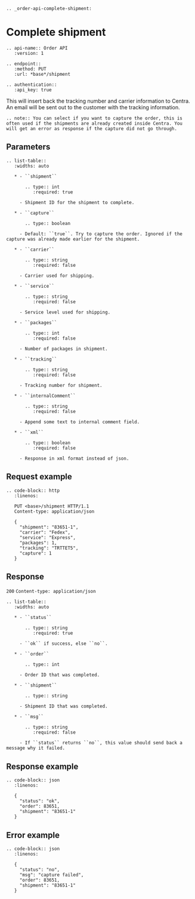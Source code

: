 ```eval_rst
.. _order-api-complete-shipment:
```

# Complete shipment

```eval_rst
.. api-name:: Order API
   :version: 1

.. endpoint::
   :method: PUT
   :url: *base*/shipment

.. authentication::
   :api_key: true
```

This will insert back the tracking number and carrier information to Centra. An email will be sent out to the customer with the tracking information.

```eval_rst
.. note:: You can select if you want to capture the order, this is often used if the shipments are already created inside Centra. You will get an error as response if the capture did not go through.
```

## Parameters

```eval_rst
.. list-table::
   :widths: auto

   * - ``shipment``

       .. type:: int
          :required: true

     - Shipment ID for the shipment to complete.

   * - ``capture``

       .. type:: boolean

     - Default: ``true``. Try to capture the order. Ignored if the capture was already made earlier for the shipment.

   * - ``carrier``

       .. type:: string
          :required: false

     - Carrier used for shipping.

   * - ``service``

       .. type:: string
          :required: false

     - Service level used for shipping.

   * - ``packages``

       .. type:: int
          :required: false

     - Number of packages in shipment.

   * - ``tracking``

       .. type:: string
          :required: false

     - Tracking number for shipment.

   * - ``internalComment``

       .. type:: string
          :required: false

     - Append some text to internal comment field.

   * - ``xml``

       .. type:: boolean
          :required: false

     - Response in xml format instead of json.
```

## Request example

```eval_rst
.. code-block:: http
   :linenos:

   PUT <base>/shipment HTTP/1.1
   Content-type: application/json

   {
     "shipment": "83651-1",
     "carrier": "Fedex",
     "service": "Express",
     "packages": 1,
     "tracking": "TRTTET5",
     "capture": 1
   }
```

## Response

`200` `Content-type: application/json`

```eval_rst
.. list-table::
   :widths: auto

   * - ``status``

       .. type:: string
          :required: true

     - ``ok`` if success, else ``no``.

   * - ``order``

       .. type:: int

     - Order ID that was completed.

   * - ``shipment``

       .. type:: string

     - Shipment ID that was completed.

   * - ``msg``

       .. type:: string
          :required: false

     - If ``status`` returns ``no``, this value should send back a message why it failed.
```

## Response example

```eval_rst
.. code-block:: json
   :linenos:

   {
     "status": "ok",
     "order": 83651,
     "shipment": "83651-1"
   }
```

## Error example

```eval_rst
.. code-block:: json
   :linenos:

   {
     "status": "no",
     "msg": "capture failed",
     "order": 83651,
     "shipment": "83651-1"
   }
```
